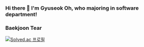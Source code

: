 ### Hi there 👋 I'm Gyuseok Oh, who majoring in software department!  
### Baekjoon Tear
[![Solved.ac
프로필](http://mazassumnida.wtf/api/v2/generate_badge?boj=rbtjr970525)](https://solved.ac/rbtjr970525)  



<!--
**GyuseokOh/GyuseokOh** is a ✨ _special_ ✨ repository because its `README.md` (this file) appears on your GitHub profile.

Here are some ideas to get you started:

- 🔭 I’m currently working on ...
- 🌱 I’m currently learning ...
- 👯 I’m looking to collaborate on ...
- 🤔 I’m looking for help with ...
- 💬 Ask me about ...
- 📫 How to reach me: ...
- 😄 Pronouns: ...
- ⚡ Fun fact: ...
-->
